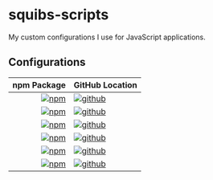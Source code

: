 # squibs-scripts

My custom configurations I use for JavaScript applications.

## Configurations


| npm Package | GitHub Location |
| ----------: | :-------------- |
| [![npm](https://img.shields.io/npm/v/@squibs/editor-config?color=crimson&logo=npm&style=for-the-badge&label=@squibs/editor-config)](https://www.npmjs.com/package/@squibs/editor-config) | [![github](https://img.shields.io/static/v1?logo=github&color=informational&style=for-the-badge&label=squibs-scripts&nbsp;/&message=editor-config)](https://github.com/Squibs/squibs-scripts/tree/main/packages/editor-config) |
| [![npm](https://img.shields.io/npm/v/@squibs/eslint-config?color=crimson&logo=npm&style=for-the-badge&label=@squibs/eslint-config)](https://www.npmjs.com/package/@squibs/eslint-config) | [![github](https://img.shields.io/static/v1?logo=github&color=informational&style=for-the-badge&label=squibs-scripts&nbsp;/&message=eslint-config)](https://github.com/Squibs/squibs-scripts/tree/main/packages/eslint-config) |
| [![npm](https://img.shields.io/npm/v/@squibs/eslint-config-typescript?color=crimson&logo=npm&style=for-the-badge&label=@squibs/eslint-config-typescript)](https://www.npmjs.com/package/@squibs/eslint-config-typescript) | [![github](https://img.shields.io/static/v1?logo=github&color=informational&style=for-the-badge&label=squibs-scripts&nbsp;/&message=eslint-config-typescript)](https://github.com/Squibs/squibs-scripts/tree/main/packages/eslint-config-typescript) |
| [![npm](https://img.shields.io/npm/v/@squibs/eslint-config-typescript-react?color=crimson&logo=npm&style=for-the-badge&label=@squibs/eslint-config-typescript-react)](https://www.npmjs.com/package/@squibs/eslint-config-typescript-react) | [![github](https://img.shields.io/static/v1?logo=github&color=informational&style=for-the-badge&label=squibs-scripts&nbsp;/&message=eslint-config-typescript-react)](https://github.com/Squibs/squibs-scripts/tree/main/packages/eslint-config-typescript-react) |
| [![npm](https://img.shields.io/npm/v/@squibs/prettier-config?color=crimson&logo=npm&style=for-the-badge&label=@squibs/prettier-config)](https://www.npmjs.com/package/@squibs/prettier-config) | [![github](https://img.shields.io/static/v1?logo=github&color=informational&style=for-the-badge&label=squibs-scripts&nbsp;/&message=prettier-config)](https://github.com/Squibs/squibs-scripts/tree/main/packages/prettier-config) |
| [![npm](https://img.shields.io/npm/v/@squibs/ts-config?color=crimson&logo=npm&style=for-the-badge&label=@squibs/ts-config)](https://www.npmjs.com/package/@squibs/ts-config) | [![github](https://img.shields.io/static/v1?logo=github&color=informational&style=for-the-badge&label=squibs-scripts&nbsp;/&message=ts-config)](https://github.com/Squibs/squibs-scripts/tree/main/packages/ts-config) |
